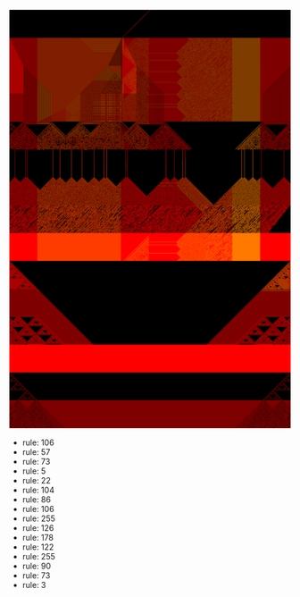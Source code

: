 ![photo](./output.png) 
 * rule: 106
* rule: 57
* rule: 73
* rule: 5
* rule: 22
* rule: 104
* rule: 86
* rule: 106
* rule: 255
* rule: 126
* rule: 178
* rule: 122
* rule: 255
* rule: 90
* rule: 73
* rule: 3
